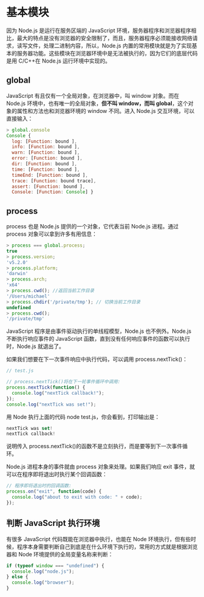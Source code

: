 # 基本模块

因为 Node.js 是运行在服务区端的 JavaScript 环境，服务器程序和浏览器程序相比，最大的特点是没有浏览器的安全限制了，而且，服务器程序必须能接收网络请求，读写文件，处理二进制内容，所以，Node.js 内置的常用模块就是为了实现基本的服务器功能。这些模块在浏览器环境中是无法被执行的，因为它们的底层代码是用 C/C++在 Node.js 运行环境中实现的。

## global

JavaScript 有且仅有一个全局对象，在浏览器中，叫 window 对象。而在 Node.js 环境中，也有唯一的全局对象，**但不叫 window，而叫 global**，这个对象的属性和方法也和浏览器环境的 window 不同。进入 Node.js 交互环境，可以直接输入：

```js
> global.console
Console {
  log: [Function: bound ],
  info: [Function: bound ],
  warn: [Function: bound ],
  error: [Function: bound ],
  dir: [Function: bound ],
  time: [Function: bound ],
  timeEnd: [Function: bound ],
  trace: [Function: bound trace],
  assert: [Function: bound ],
  Console: [Function: Console] }
```

## process

process 也是 Node.js 提供的一个对象，它代表当前 Node.js 进程。通过 process 对象可以拿到许多有用信息：

```js
> process === global.process;
true
> process.version;
'v5.2.0'
> process.platform;
'darwin'
> process.arch;
'x64'
> process.cwd(); //返回当前工作目录
'/Users/michael'
> process.chdir('/private/tmp'); // 切换当前工作目录
undefined
> process.cwd();
'/private/tmp'
```

JavaScript 程序是由事件驱动执行的单线程模型，Node.js 也不例外。Node.js 不断执行响应事件的 JavaScript 函数，直到没有任何响应事件的函数可以执行时，Node.js 就退出了。

如果我们想要在下一次事件响应中执行代码，可以调用 process.nextTick()：

```js
// test.js

// process.nextTick()将在下一轮事件循环中调用:
process.nextTick(function() {
  console.log("nextTick callback!");
});
console.log("nextTick was set!");
```

用 Node 执行上面的代码 node test.js，你会看到，打印输出是：

```js
nextTick was set!
nextTick callback!
```

说明传入 process.nextTick()的函数不是立刻执行，而是要等到下一次事件循环。

Node.js 进程本身的事件就由 process 对象来处理。如果我们响应 exit 事件，就可以在程序即将退出时执行某个回调函数：

```js
// 程序即将退出时的回调函数:
process.on("exit", function(code) {
  console.log("about to exit with code: " + code);
});
```

## 判断 JavaScript 执行环境

有很多 JavaScript 代码既能在浏览器中执行，也能在 Node 环境执行，但有些时候，程序本身需要判断自己到底是在什么环境下执行的，常用的方式就是根据浏览器和 Node 环境提供的全局变量名称来判断：

```js
if (typeof window === "undefined") {
  console.log("node.js");
} else {
  console.log("browser");
}
```
